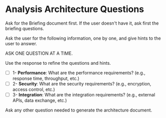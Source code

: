 # Analysis Architecture Questions

Ask for the Briefing document first. If the user doesn't have it, ask first the briefing questions.

Ask the user for the following information, one by one, and give hints to the user to answer.

ASK ONE QUESTION AT A TIME.

Use the response to refine the questions and hints.

- [ ] 1- **Performance**: What are the performance requirements? (e.g., response time, throughput, etc.)
- [ ] 2- **Security**: What are the security requirements? (e.g., encryption, access control, etc.)
- [ ] 3- **Integration**: What are the integration requirements? (e.g., external APIs, data exchange, etc.)

Ask any other question needed to generate the architecture document.



